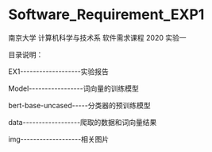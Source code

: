# Software_Requirement_EXP1

南京大学 计算机科学与技术系 软件需求课程 2020 实验一

目录说明：
 
EX1-------------------实验报告
 
Model-----------------词向量的训练模型
 
bert-base-uncased-----分类器的预训练模型
 
data------------------爬取的数据和词向量结果
 
img-------------------相关图片
